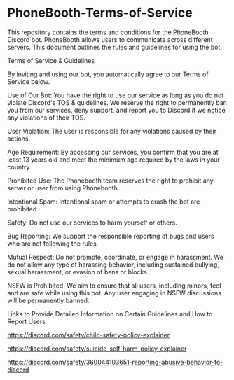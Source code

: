 # PhoneBooth-Terms-of-Service
This repository contains the terms and conditions for the PhoneBooth Discord bot. PhoneBooth allows users to communicate across different servers. This document outlines the rules and guidelines for using the bot.

Terms of Service & Guidelines

By inviting and using our bot, you automatically agree to our Terms of Service below.

Use of Our Bot: You have the right to use our service as long as you do not violate Discord's TOS & guidelines. We reserve the right to permanently ban you from our services, deny support, and report you to Discord if we notice any violations of their TOS.

User Violation: The user is responsible for any violations caused by their actions.

Age Requirement: By accessing our services, you confirm that you are at least 13 years old and meet the minimum age required by the laws in your country.

Prohibited Use: The Phonebooth team reserves the right to prohibit any server or user from using Phonebooth.

Intentional Spam: Intentional spam or attempts to crash the bot are prohibited.

Safety: Do not use our services to harm yourself or others.

Bug Reporting: We support the responsible reporting of bugs and users who are not following the rules.

Mutual Respect: Do not promote, coordinate, or engage in harassment. We do not allow any type of harassing behavior, including sustained bullying, sexual harassment, or evasion of bans or blocks.

NSFW is Prohibited: We aim to ensure that all users, including minors, feel and are safe while using this bot. Any user engaging in NSFW discussions will be permanently banned.

Links to Provide Detailed Information on Certain Guidelines and How to Report Users:

https://discord.com/safety/child-safety-policy-explainer

https://discord.com/safety/suicide-self-harm-policy-explainer

https://discord.com/safety/360044103651-reporting-abusive-behavior-to-discord
